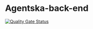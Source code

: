 # Agentska-back-end

[![Quality Gate Status](https://sonarcloud.io/api/project_badges/measure?project=XWS2022-Dislinkt-Tim38_Agentska-back-end&metric=alert_status)](https://sonarcloud.io/summary/new_code?id=XWS2022-Dislinkt-Tim38_Agentska-back-end)